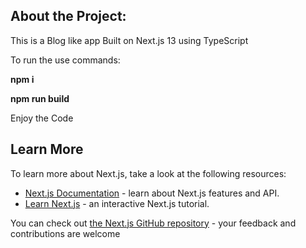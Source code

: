 ## About the Project: 

This is a Blog like app Built on Next.js 13 using TypeScript 

To run the use commands: 

**npm i**

**npm run build**

Enjoy the Code

## Learn More

To learn more about Next.js, take a look at the following resources:

- [Next.js Documentation](https://nextjs.org/docs) - learn about Next.js features and API.
- [Learn Next.js](https://nextjs.org/learn) - an interactive Next.js tutorial.

You can check out [the Next.js GitHub repository](https://github.com/vercel/next.js/) - your feedback and contributions are welcome
